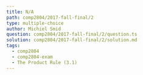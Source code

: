 ```yaml
---
title: N/A
path: comp2804/2017-fall-final/2
type: multiple-choice
author: Michiel Smid
question: comp2804/2017-fall-final/2/question.ts
solution: comp2804/2017-fall-final/2/solution.md
tags:
  - comp2804
  - comp2804-exam
  - The Product Rule (3.1)
---
```

